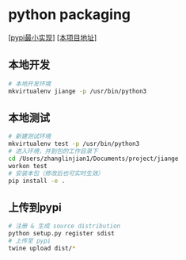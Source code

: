 # python packaging

[[pypi最小实现]](https://python-packaging.readthedocs.io/en/latest/minimal.html) [[本项目地址]](https://pypi.org/project/jiange/)

## 本地开发

```bash
# 本地开发环境
mkvirtualenv jiange -p /usr/bin/python3
```

## 本地测试

```bash
# 新建测试环境
mkvirtualenv test -p /usr/bin/python3
# 进入环境，并到包的工作目录下
cd /Users/zhanglinjian1/Documents/project/jiange
workon test
# 安装本包（修改后也可实时生效）
pip install -e .
```

## 上传到pypi

```bash
# 注册 & 生成 source distribution
python setup.py register sdist
# 上传至 pypi
twine upload dist/*
```
